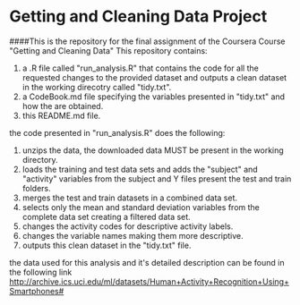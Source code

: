 # Getting and Cleaning Data Project
####This is the repository for the final assignment of the Coursera Course "Getting and Cleaning Data"
This repository contains:
 1. a .R file called "run_analysis.R" that contains the code for all the requested changes to the provided dataset and outputs a clean dataset in the working direcotry called "tidy.txt".
 2. a CodeBook.md file specifying the variables presented in "tidy.txt" and how the are obtained.
 3. this README.md file.

the code presented in "run_analysis.R" does the following:
 1. unzips the data, the downloaded data MUST be present in the working directory.
 2. loads the training and test data sets and adds the "subject" and "activity" variables from the subject and Y files present the test and train folders.
 3. merges the test and train datasets in a combined data set.
 4. selects only the mean and standard deviation variables from the complete data set creating a filtered data set.
 5. changes the activity codes for descriptive activity labels.
 6. changes the variable names making them more descriptive.
 7. outputs this clean dataset in the "tidy.txt" file.

the data used for this analysis and it's detailed description can be found in the following link http://archive.ics.uci.edu/ml/datasets/Human+Activity+Recognition+Using+Smartphones#
